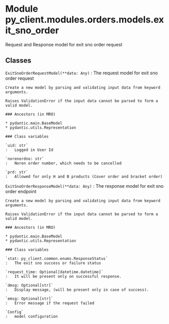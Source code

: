 Module py_client.modules.orders.models.exit_sno_order
=====================================================
Request and Response model for exit sno order request

Classes
-------

`ExitSnoOrderRequestModel(**data: Any)`
:   The request model for exit sno order  request
    
    Create a new model by parsing and validating input data from keyword arguments.
    
    Raises ValidationError if the input data cannot be parsed to form a valid model.

    ### Ancestors (in MRO)

    * pydantic.main.BaseModel
    * pydantic.utils.Representation

    ### Class variables

    `uid: str`
    :   Logged in User Id

    `norenordno: str`
    :   Noren order number, which needs to be cancelled

    `prd: str`
    :   Allowed for only H and B products (Cover order and bracket order)

`ExitSnoOrderResponseModel(**data: Any)`
:   The response model for exit sno order endpoint
    
    Create a new model by parsing and validating input data from keyword arguments.
    
    Raises ValidationError if the input data cannot be parsed to form a valid model.

    ### Ancestors (in MRO)

    * pydantic.main.BaseModel
    * pydantic.utils.Representation

    ### Class variables

    `stat: py_client.common.enums.ResponseStatus`
    :   The exit sno success or failure status

    `request_time: Optional[datetime.datetime]`
    :   It will be present only on successful response.

    `dmsg: Optional[str]`
    :   Display message, (will be present only in case of success).

    `emsg: Optional[str]`
    :   Error message if the request failed

    `Config`
    :   model configuration